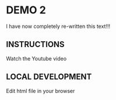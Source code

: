 # DEMO 2

I have now completely re-written this text!!!

## INSTRUCTIONS

Watch the Youtube video

## LOCAL DEVELOPMENT

Edit html file in your browser